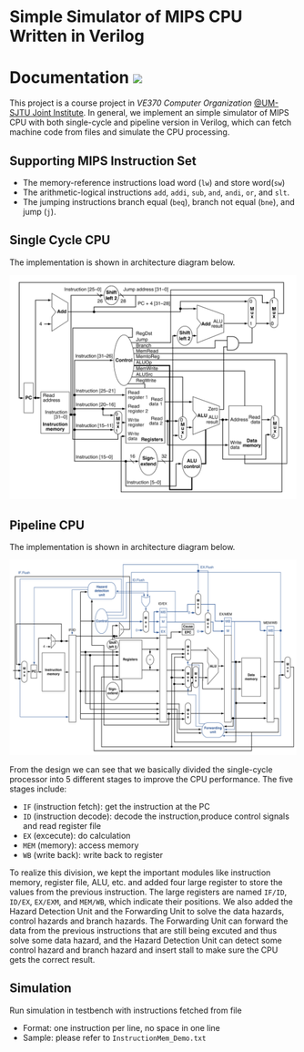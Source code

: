 # Simple Simulator of MIPS CPU Written in Verilog

# Documentation ![](https://visitor-badge.glitch.me/badge?page_id=kx-Huang.MIPS-simulator&left_color=gray&right_color=blue)

This project is a course project in *VE370 Computer Organization* [@UM-SJTU Joint Institute](https://www.ji.sjtu.edu.cn/). In general, we implement an simple simulator of MIPS CPU with both single-cycle and pipeline version in Verilog, which can fetch machine code from files and simulate the CPU processing.

## Supporting MIPS Instruction Set
- The memory-reference instructions load word (`lw`) and store word(`sw`)
- The arithmetic-logical instructions `add`, `addi`, `sub`, `and`, `andi`, `or`, and `slt`.
- The jumping instructions branch equal (`beq`), branch not equal (`bne`), and jump (`j`).

## Single Cycle CPU

The implementation is shown in architecture diagram below.

![](img/MIPS_Single_Cycle.png)


## Pipeline CPU

The implementation is shown in architecture diagram below.

![](img/MIPS_Pipeline.png)

From the design we can see that we basically divided the single-cycle processor into 5 different stages to improve the CPU performance. The five stages include:

- `IF` (instruction fetch): get the instruction at the PC
- `ID` (instruction decode): decode the instruction,produce control signals and read register file
- `EX` (excecute): do calculation
- `MEM` (memory): access memory
- `WB` (write back): write back to register

To realize this division, we kept the important modules like instruction memory, register file, ALU, etc. and added four large register to store the values from the previous instruction. The large registers are named `IF/ID`, `ID/EX`, `EX/EXM`, and `MEM/WB`, which indicate their positions.
We also added the Hazard Detection Unit and the Forwarding Unit to solve the data hazards, control hazards and branch hazards. The Forwarding Unit can forward the data from the previous instructions that are still being excuted and thus solve some data hazard, and the Hazard Detection Unit can detect some control hazard and branch hazard and insert stall to make sure the CPU gets the correct result.

## Simulation
Run simulation in testbench with instructions fetched from file
- Format: one instruction per line, no space in one line
- Sample: please refer to `InstructionMem_Demo.txt`
